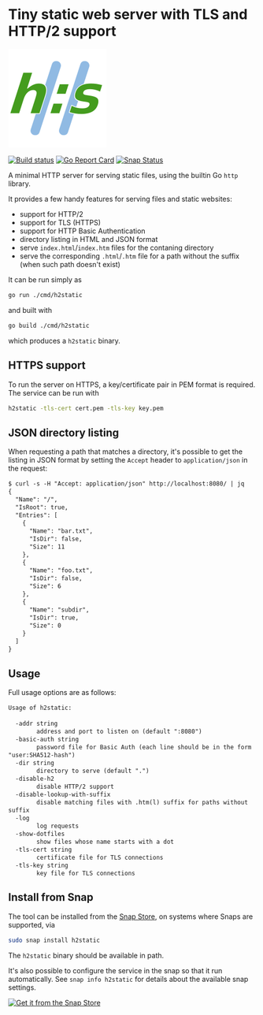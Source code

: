 # Tiny static web server with TLS and HTTP/2 support

![h2static logo](./logo.svg)

[![Build status](https://img.shields.io/travis/albertodonato/h2static.svg)](https://travis-ci.com/albertodonato/h2static)
[![Go Report Card](https://goreportcard.com/badge/github.com/albertodonato/h2static)](https://goreportcard.com/report/github.com/albertodonato/h2static)
[![Snap Status](https://build.snapcraft.io/badge/albertodonato/h2static.svg)](https://build.snapcraft.io/user/albertodonato/h2static)


A minimal HTTP server for serving static files, using the builtin Go `http`
library.

It provides a few handy features for serving files and static websites:

* support for HTTP/2
* support for TLS (HTTPS)
* support for HTTP Basic Authentication
* directory listing in HTML and JSON format
* serve `index.html`/`index.htm` files for the contaning directory
* serve the corresponding `.html`/`.htm` file for a path without the suffix
  (when such path doesn't exist)

It can be run simply as

```bash
go run ./cmd/h2static
```

and built with

```bash
go build ./cmd/h2static
```

which produces a `h2static` binary.


## HTTPS support

To run the server on HTTPS, a key/certificate pair in PEM format is
required. The service can be run with

```bash
h2static -tls-cert cert.pem -tls-key key.pem
```

## JSON directory listing

When requesting a path that matches a directory, it's possible to get the
listing in JSON format by setting the `Accept` header to `application/json` in
the request:

```
$ curl -s -H "Accept: application/json" http://localhost:8080/ | jq
{
  "Name": "/",
  "IsRoot": true,
  "Entries": [
    {
      "Name": "bar.txt",
      "IsDir": false,
      "Size": 11
    },
    {
      "Name": "foo.txt",
      "IsDir": false,
      "Size": 6
    },
    {
      "Name": "subdir",
      "IsDir": true,
      "Size": 0
    }
  ]
}
```


## Usage

Full usage options are as follows:

```
Usage of h2static:

  -addr string
        address and port to listen on (default ":8080")
  -basic-auth string
        password file for Basic Auth (each line should be in the form "user:SHA512-hash")
  -dir string
        directory to serve (default ".")
  -disable-h2
        disable HTTP/2 support
  -disable-lookup-with-suffix
        disable matching files with .htm(l) suffix for paths without suffix
  -log
        log requests
  -show-dotfiles
        show files whose name starts with a dot
  -tls-cert string
        certificate file for TLS connections
  -tls-key string
        key file for TLS connections
```


## Install from Snap

The tool can be installed from the [Snap Store](https://snapcraft.io), on
systems where Snaps are supported, via

```bash
sudo snap install h2static
```

The `h2static` binary should be available in path.

It's also possible to configure the service in the snap so that it run
automatically.  See `snap info h2static` for details about the available snap
settings.

[![Get it from the Snap Store](https://snapcraft.io/static/images/badges/en/snap-store-black.svg)](https://snapcraft.io/h2static)
